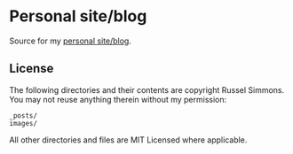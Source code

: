 # Personal site/blog

Source for my [personal site/blog](http://www.rsimmons.org/). 

## License

The following directories and their contents are copyright Russel Simmons. You may not reuse anything therein without my permission:

```
_posts/
images/
```

All other directories and files are MIT Licensed where applicable.
